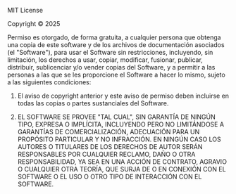 MIT License

Copyright © 2025

Permiso es otorgado, de forma gratuita, a cualquier persona que obtenga una copia
de este software y de los archivos de documentación asociados (el "Software"), 
para usar el Software sin restricciones, incluyendo, sin limitación, los derechos 
a usar, copiar, modificar, fusionar, publicar, distribuir, sublicenciar y/o vender 
copias del Software, y a permitir a las personas a las que se les proporcione el 
Software a hacer lo mismo, sujeto a las siguientes condiciones:

1. El aviso de copyright anterior y este aviso de permiso deben incluirse en todas 
   las copias o partes sustanciales del Software.

2. EL SOFTWARE SE PROVEE "TAL CUAL", SIN GARANTÍA DE NINGÚN TIPO, EXPRESA O IMPLÍCITA, 
   INCLUYENDO PERO NO LIMITÁNDOSE A GARANTÍAS DE COMERCIALIZACIÓN, ADECUACIÓN PARA UN 
   PROPÓSITO PARTICULAR Y NO INFRACCIÓN. EN NINGÚN CASO LOS AUTORES O TITULARES DE 
   LOS DERECHOS DE AUTOR SERÁN RESPONSABLES POR CUALQUIER RECLAMO, DAÑO O OTRA 
   RESPONSABILIDAD, YA SEA EN UNA ACCIÓN DE CONTRATO, AGRAVIO O CUALQUIER OTRA 
   TEORÍA, QUE SURJA DE O EN CONEXIÓN CON EL SOFTWARE O EL USO O OTRO TIPO DE 
   INTERACCIÓN CON EL SOFTWARE.
